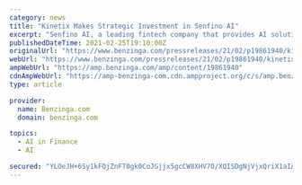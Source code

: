 ```yaml
---
category: news
title: "Kinetix Makes Strategic Investment in Senfino AI"
excerpt: "Senfino AI, a leading fintech company that provides AI solutions for Asset Management, today announced the close of a strategic investment from Kinetix Trading Solutions, an innovator in Trade Management and Compliance software. Senfino AI, a leading ..."
publishedDateTime: 2021-02-25T19:10:00Z
originalUrl: "https://www.benzinga.com/pressreleases/21/02/p19861940/kinetix-makes-strategic-investment-in-senfino-ai"
webUrl: "https://www.benzinga.com/pressreleases/21/02/p19861940/kinetix-makes-strategic-investment-in-senfino-ai"
ampWebUrl: "https://amp.benzinga.com/amp/content/19861940"
cdnAmpWebUrl: "https://amp-benzinga-com.cdn.ampproject.org/c/s/amp.benzinga.com/amp/content/19861940"
type: article

provider:
  name: Benzinga.com
  domain: benzinga.com

topics:
  - AI in Finance
  - AI

secured: "YLOeJH+6Sy1kFQjZnFT0gk0CoJGjjx5gcCW8XHV7O/XQISDgNjVjxQriX1aIAgY3QQ4t+puY2A+SLVDqUZD1vAFDJxNcQfE5eHAMQsIooLAkxg7LSIa5yScJuT/nOdhYDVZ/YwHArrShvpSFggmVlK/qrLDlEKwsCUA+dVqpM+S1A4f8vWh6RJbtDnrHsGsYI6b2XQuZ5jEdWQYKdiSiIzVbSnYaiwxZu6stE5xULimF5vtqoYWsfHh0kg21AQQ3iceb8FsZn0WuTfYet1eJRmyflquOpOI9fCWP5XPTPpqku5Xoh2u1ITf/wMhBYvQqqDSFZaNDzboOKyNUuWFfWhPuk7AVh2lYtKov4zomI+k=;ZziKvZAXWn6Ww0u3zqFCDw=="
---
```


